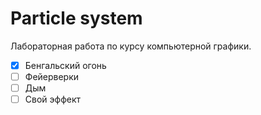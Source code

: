 # Particle system
Лабораторная работа по курсу компьютерной графики.

- [x] Бенгальский огонь
- [ ] Фейерверки
- [ ] Дым
- [ ] Свой эффект